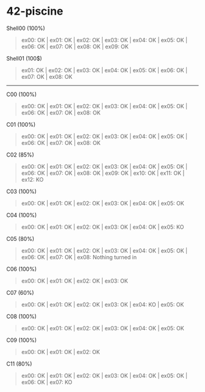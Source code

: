 # 42-piscine
Shell00 (100%)

>ex00: OK | ex01: OK | ex02: OK | ex03: OK | ex04: OK | ex05: OK | ex06: OK | ex07: OK | ex08: OK | ex09: OK

Shell01 (100$)

>ex01: OK | ex02: OK | ex03: OK | ex04: OK | ex05: OK | ex06: OK | ex07: OK | ex08: OK

***

C00 (100%)

>ex00: OK | ex01: OK | ex02: OK | ex03: OK | ex04: OK | ex05: OK | ex06: OK | ex07: OK | ex08: OK


C01 (100%)

>ex00: OK | ex01: OK | ex02: OK | ex03: OK | ex04: OK | ex05: OK | ex06: OK | ex07: OK | ex08: OK



C02 (85%)

>ex00: OK | ex01: OK | ex02: OK | ex03: OK | ex04: OK | ex05: OK | ex06: OK | ex07: OK | ex08: OK | ex09: OK | ex10: OK | ex11: OK | ex12: KO


C03 (100%)

>ex00: OK | ex01: OK | ex02: OK | ex03: OK | ex04: OK | ex05: OK


C04 (100%)

>ex00: OK | ex01: OK | ex02: OK | ex03: OK | ex04: OK | ex05: KO


C05 (80%)

>ex00: OK | ex01: OK | ex02: OK | ex03: OK | ex04: OK | ex05: OK | ex06: OK | ex07: OK | ex08: Nothing turned in


C06 (100%)

>ex00: OK | ex01: OK | ex02: OK | ex03: OK

C07 (60%)

>ex00: OK | ex01: OK | ex02: OK | ex03: OK | ex04: KO | ex05: OK

C08 (100%)

>ex00: OK | ex01: OK | ex02: OK | ex03: OK | ex04: OK | ex05: OK


C09 (100%)

>ex00: OK | ex01: OK | ex02: OK

C11 (80%)

>ex00: OK | ex01: OK | ex02: OK | ex03: OK | ex04: OK | ex05: OK | ex06: OK | ex07: KO
